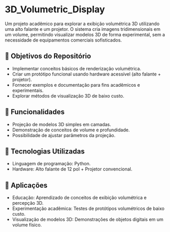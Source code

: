 # 3D_Volumetric_Display

Um projeto acadêmico para explorar a exibição volumétrica 3D utilizando uma alto falante e um projetor. O sistema cria imagens tridimensionais em um volume, permitindo visualizar modelos 3D de forma experimental, sem a necessidade de equipamentos comerciais sofisticados.

## 📌 Objetivos do Repositório

- Implementar conceitos básicos de renderização volumétrica.
- Criar um protótipo funcional usando hardware acessível (alto falante + projetor).
- Fornecer exemplos e documentação para fins acadêmicos e experimentais.
- Explorar métodos de visualização 3D de baixo custo.

## 🔹 Funcionalidades

- Projeção de modelos 3D simples em camadas.
- Demonstração de conceitos de volume e profundidade.
- Possibilidade de ajustar parâmetros da projeção.

## 🔹 Tecnologias Utilizadas

- Linguagem de programação: Python.
- Hardware: Alto falante de 12 pol + Projetor convencional.

## 🔹 Aplicações

- Educação: Aprendizado de conceitos de exibição volumétrica e percepção 3D.
- Experimentação acadêmica: Testes de protótipos volumétricos de baixo custo.
- Visualização de modelos 3D: Demonstrações de objetos digitais em um volume físico.
